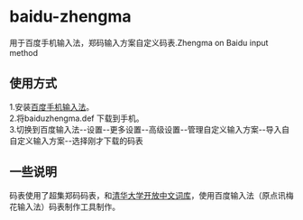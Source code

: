 # baidu-zhengma
用于百度手机输入法，郑码输入方案自定义码表.Zhengma on Baidu input method  

## 使用方式  
1.安装[百度手机输入法](https://srf.baidu.com)。  
2.将baiduzhengma.def 下载到手机。  
3.切换到百度输入法--设置--更多设置--高级设置--管理自定义输入方案--导入自自定义输入方案--选择刚才下载的码表  

## 一些说明  
码表使用了超集郑码码表，和[清华大学开放中文词库](http://thuocl.thunlp.org/)，使用百度输入法（原点讯梅花输入法）码表制作工具制作。  
